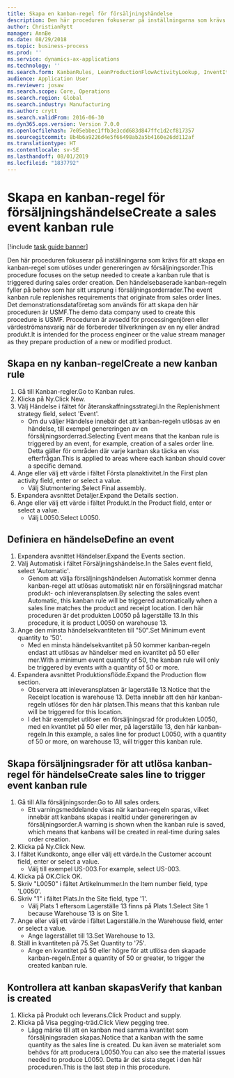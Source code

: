 ```yaml
---
title: Skapa en kanban-regel för försäljningshändelse
description: Den här proceduren fokuserar på inställningarna som krävs för att skapa en kanban-regel som utlöses under genereringen av försäljningsorder.
author: ChristianRytt
manager: AnnBe
ms.date: 08/29/2018
ms.topic: business-process
ms.prod: ''
ms.service: dynamics-ax-applications
ms.technology: ''
ms.search.form: KanbanRules, LeanProductionFlowActivityLookup, InventItemIdLookupSimple, SalesTableListPage, SalesCreateOrder, SalesTable, LeanPeggingTree
audience: Application User
ms.reviewer: josaw
ms.search.scope: Core, Operations
ms.search.region: Global
ms.search.industry: Manufacturing
ms.author: crytt
ms.search.validFrom: 2016-06-30
ms.dyn365.ops.version: Version 7.0.0
ms.openlocfilehash: 7e05ebbec1ffb3e3cdd683d847ffc1d2cf817357
ms.sourcegitcommit: 8b4b6a9226d4e5f66498ab2a5b4160e26dd112af
ms.translationtype: HT
ms.contentlocale: sv-SE
ms.lasthandoff: 08/01/2019
ms.locfileid: "1837792"
---
```

# <a name="create-a-sales-event-kanban-rule"></a><span data-ttu-id="0266a-103">Skapa en kanban-regel för försäljningshändelse</span><span class="sxs-lookup"><span data-stu-id="0266a-103">Create a sales event kanban rule</span></span>

[!include [task guide banner](../../includes/task-guide-banner.md)]

<span data-ttu-id="0266a-104">Den här proceduren fokuserar på inställningarna som krävs för att skapa en kanban-regel som utlöses under genereringen av försäljningsorder.</span><span class="sxs-lookup"><span data-stu-id="0266a-104">This procedure focuses on the setup needed to create a kanban rule that is triggered during sales order creation.</span></span> <span data-ttu-id="0266a-105">Den händelsebaserade kanban-regeln fyller på behov som har sitt ursprung i försäljningsorderrader.</span><span class="sxs-lookup"><span data-stu-id="0266a-105">The event kanban rule replenishes requirements that originate from sales order lines.</span></span> <span data-ttu-id="0266a-106">Det demonstrationsdataföretag som används för att skapa den här proceduren är USMF.</span><span class="sxs-lookup"><span data-stu-id="0266a-106">The demo data company used to create this procedure is USMF.</span></span> <span data-ttu-id="0266a-107">Proceduren är avsedd för processingenjören eller värdeströmansvarig när de förbereder tillverkningen av en ny eller ändrad produkt.</span><span class="sxs-lookup"><span data-stu-id="0266a-107">It is intended for the process engineer or the value stream manager as they prepare production of a new or modified product.</span></span>




## <a name="create-a-new-kanban-rule"></a><span data-ttu-id="0266a-108">Skapa en ny kanban-regel</span><span class="sxs-lookup"><span data-stu-id="0266a-108">Create a new kanban rule</span></span>
1. <span data-ttu-id="0266a-109">Gå till Kanban-regler.</span><span class="sxs-lookup"><span data-stu-id="0266a-109">Go to Kanban rules.</span></span>
2. <span data-ttu-id="0266a-110">Klicka på Ny.</span><span class="sxs-lookup"><span data-stu-id="0266a-110">Click New.</span></span>
3. <span data-ttu-id="0266a-111">Välj Händelse i fältet för återanskaffningsstrategi.</span><span class="sxs-lookup"><span data-stu-id="0266a-111">In the Replenishment strategy field, select 'Event'.</span></span>
    * <span data-ttu-id="0266a-112">Om du väljer Händelse innebär det att kanban-regeln utlösas av en händelse, till exempel genereringen av en försäljningsorderrad.</span><span class="sxs-lookup"><span data-stu-id="0266a-112">Selecting Event means that the kanban rule is triggered by an event, for example, creation of a sales order line.</span></span>   <span data-ttu-id="0266a-113">Detta gäller för områden där varje kanban ska täcka en viss efterfrågan.</span><span class="sxs-lookup"><span data-stu-id="0266a-113">This is applied to areas where each kanban should cover a specific demand.</span></span>  
4. <span data-ttu-id="0266a-114">Ange eller välj ett värde i fältet Första planaktivitet.</span><span class="sxs-lookup"><span data-stu-id="0266a-114">In the First plan activity field, enter or select a value.</span></span>
    * <span data-ttu-id="0266a-115">Välj Slutmontering.</span><span class="sxs-lookup"><span data-stu-id="0266a-115">Select Final assembly.</span></span>  
5. <span data-ttu-id="0266a-116">Expandera avsnittet Detaljer.</span><span class="sxs-lookup"><span data-stu-id="0266a-116">Expand the Details section.</span></span>
6. <span data-ttu-id="0266a-117">Ange eller välj ett värde i fältet Produkt.</span><span class="sxs-lookup"><span data-stu-id="0266a-117">In the Product field, enter or select a value.</span></span>
    * <span data-ttu-id="0266a-118">Välj L0050.</span><span class="sxs-lookup"><span data-stu-id="0266a-118">Select L0050.</span></span>  

## <a name="define-an-event"></a><span data-ttu-id="0266a-119">Definiera en händelse</span><span class="sxs-lookup"><span data-stu-id="0266a-119">Define an event</span></span>
1. <span data-ttu-id="0266a-120">Expandera avsnittet Händelser.</span><span class="sxs-lookup"><span data-stu-id="0266a-120">Expand the Events section.</span></span>
2. <span data-ttu-id="0266a-121">Välj Automatisk i fältet Försäljningshändelse.</span><span class="sxs-lookup"><span data-stu-id="0266a-121">In the Sales event field, select 'Automatic'.</span></span>
    * <span data-ttu-id="0266a-122">Genom att välja försäljningshändelsen Automatisk kommer denna kanban-regel att utlösas automatiskt när en försäljningsrad matchar produkt- och inleveransplatsen.</span><span class="sxs-lookup"><span data-stu-id="0266a-122">By selecting the sales event Automatic, this kanban rule will be triggered automatically when a sales line matches the product and receipt location.</span></span> <span data-ttu-id="0266a-123">I den här proceduren är det produkten L0050 på lagerställe 13.</span><span class="sxs-lookup"><span data-stu-id="0266a-123">In this procedure, it is product L0050 on warehouse 13.</span></span>  
3. <span data-ttu-id="0266a-124">Ange den minsta händelsekvantiteten till "50".</span><span class="sxs-lookup"><span data-stu-id="0266a-124">Set Minimum event quantity to '50'.</span></span>
    * <span data-ttu-id="0266a-125">Med en minsta händelsekvantitet på 50 kommer kanban-regeln endast att utlösas av händelser med en kvantitet på 50 eller mer.</span><span class="sxs-lookup"><span data-stu-id="0266a-125">With a minimum event quantity of 50, the kanban rule will only be triggered by events with a quantity of 50 or more.</span></span>  
4. <span data-ttu-id="0266a-126">Expandera avsnittet Produktionsflöde.</span><span class="sxs-lookup"><span data-stu-id="0266a-126">Expand the Production flow section.</span></span>
    * <span data-ttu-id="0266a-127">Observera att inleveransplatsen är lagerställe 13.</span><span class="sxs-lookup"><span data-stu-id="0266a-127">Notice that the Receipt location is warehouse 13.</span></span> <span data-ttu-id="0266a-128">Detta innebär att den här kanban-regeln utlöses för den här platsen.</span><span class="sxs-lookup"><span data-stu-id="0266a-128">This means that this kanban rule will be triggered for this location.</span></span>  
    * <span data-ttu-id="0266a-129">I det här exemplet utlöser en försäljningsrad för produkten L0050, med en kvantitet på 50 eller mer, på lagerställe 13, den här kanban-regeln.</span><span class="sxs-lookup"><span data-stu-id="0266a-129">In this example, a sales line for product L0050, with a quantity of 50 or more, on warehouse 13, will trigger this kanban rule.</span></span>  

## <a name="create-sales-line-to-trigger-event-kanban-rule"></a><span data-ttu-id="0266a-130">Skapa försäljningsrader för att utlösa kanban-regel för händelse</span><span class="sxs-lookup"><span data-stu-id="0266a-130">Create sales line to trigger event kanban rule</span></span>
1. <span data-ttu-id="0266a-131">Gå till Alla försäljningsorder.</span><span class="sxs-lookup"><span data-stu-id="0266a-131">Go to All sales orders.</span></span>
    * <span data-ttu-id="0266a-132">Ett varningsmeddelande visas när kanban-regeln sparas, vilket innebär att kanbans skapas i realtid under genereringen av försäljningsorder.</span><span class="sxs-lookup"><span data-stu-id="0266a-132">A warning is shown when the kanban rule is saved, which means that kanbans will be created in real-time during sales order creation.</span></span>  
2. <span data-ttu-id="0266a-133">Klicka på Ny.</span><span class="sxs-lookup"><span data-stu-id="0266a-133">Click New.</span></span>
3. <span data-ttu-id="0266a-134">I fältet Kundkonto, ange eller välj ett värde.</span><span class="sxs-lookup"><span data-stu-id="0266a-134">In the Customer account field, enter or select a value.</span></span>
    * <span data-ttu-id="0266a-135">Välj till exempel US-003.</span><span class="sxs-lookup"><span data-stu-id="0266a-135">For example, select US-003.</span></span>  
4. <span data-ttu-id="0266a-136">Klicka på OK.</span><span class="sxs-lookup"><span data-stu-id="0266a-136">Click OK.</span></span>
5. <span data-ttu-id="0266a-137">Skriv "L0050" i fältet Artikelnummer.</span><span class="sxs-lookup"><span data-stu-id="0266a-137">In the Item number field, type 'L0050'.</span></span>
6. <span data-ttu-id="0266a-138">Skriv "1" i fältet Plats.</span><span class="sxs-lookup"><span data-stu-id="0266a-138">In the Site field, type '1'.</span></span>
    * <span data-ttu-id="0266a-139">Välj Plats 1 eftersom Lagerställe 13 finns på Plats 1.</span><span class="sxs-lookup"><span data-stu-id="0266a-139">Select Site 1 because Warehouse 13 is on Site 1.</span></span>  
7. <span data-ttu-id="0266a-140">Ange eller välj ett värde i fältet Lagerställe.</span><span class="sxs-lookup"><span data-stu-id="0266a-140">In the Warehouse field, enter or select a value.</span></span>
    * <span data-ttu-id="0266a-141">Ange lagerstället till 13.</span><span class="sxs-lookup"><span data-stu-id="0266a-141">Set Warehouse to 13.</span></span>  
8. <span data-ttu-id="0266a-142">Ställ in kvantiteten på 75.</span><span class="sxs-lookup"><span data-stu-id="0266a-142">Set Quantity to '75'.</span></span>
    * <span data-ttu-id="0266a-143">Ange en kvantitet på 50 eller högre för att utlösa den skapade kanban-regeln.</span><span class="sxs-lookup"><span data-stu-id="0266a-143">Enter a quantity of 50 or greater, to trigger the created kanban rule.</span></span>  

## <a name="verify-that-kanban-is-created"></a><span data-ttu-id="0266a-144">Kontrollera att kanban skapas</span><span class="sxs-lookup"><span data-stu-id="0266a-144">Verify that kanban is created</span></span>
1. <span data-ttu-id="0266a-145">Klicka på Produkt och leverans.</span><span class="sxs-lookup"><span data-stu-id="0266a-145">Click Product and supply.</span></span>
2. <span data-ttu-id="0266a-146">Klicka på Visa pegging-träd.</span><span class="sxs-lookup"><span data-stu-id="0266a-146">Click View pegging tree.</span></span>
    * <span data-ttu-id="0266a-147">Lägg märke till att en kanban med samma kvantitet som försäljningsraden skapas.</span><span class="sxs-lookup"><span data-stu-id="0266a-147">Notice that a kanban with the same quantity as the sales line is created.</span></span> <span data-ttu-id="0266a-148">Du kan även se materialet som behövs för att producera L0050.</span><span class="sxs-lookup"><span data-stu-id="0266a-148">You can also see the material issues needed to produce L0050.</span></span> <span data-ttu-id="0266a-149">Detta är det sista steget i den här proceduren.</span><span class="sxs-lookup"><span data-stu-id="0266a-149">This is the last step in this procedure.</span></span>  

